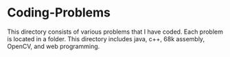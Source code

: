 # Coding-Problems
This directory consists of various problems that I have coded. Each problem is located in a folder. This directory includes java, c++, 68k assembly, OpenCV, and web programming.
